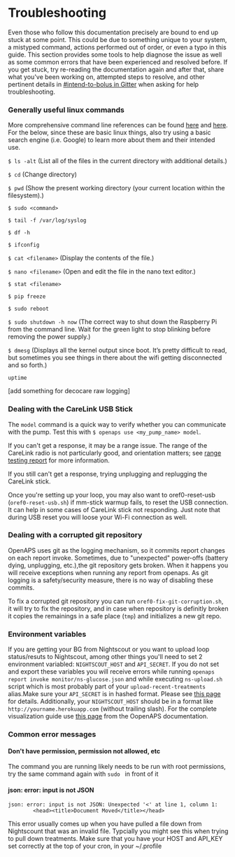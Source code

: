 # Troubleshooting

Even those who follow this documentation precisely are bound to end up stuck at some point. This could be due to something unique to your system, a mistyped command, actions performed out of order, or even a typo in this guide. This section provides some tools to help diagnose the issue as well as some common errors that have been experienced and resolved before. If you get stuck, try re-reading the documentation again and after that, share what you've been working on, attempted steps to resolve, and other pertinent details in [#intend-to-bolus in Gitter](https://gitter.im/nightscout/intend-to-bolus) when asking for help troubleshooting.

### Generally useful linux commands

More comprehensive command line references can be found [here](http://www.computerworld.com/article/2598082/linux/linux-linux-command-line-cheat-sheet.html) and [here](http://www.pixelbeat.org/cmdline.html). For the below, since these are basic linux things, also try using a basic search engine (i.e. Google) to learn more about them and their intended use.

`$ ls -alt` (List all of the files in the current directory with additional details.)

`$ cd` (Change directory)

`$ pwd` (Show the present working directory (your current location within the filesystem).)

`$ sudo <command>`

`$ tail -f /var/log/syslog`

`$ df -h`

`$ ifconfig`

`$ cat <filename>` (Display the contents of the file.)

`$ nano <filename>` (Open and edit the file in the nano text editor.)

`$ stat <filename>`

`$ pip freeze`

`$ sudo reboot`

`$ sudo shutdown -h now` (The correct way to shut down the Raspberry Pi from the command line. Wait for the green light to stop blinking before removing the power supply.)

`$ dmesg` (Displays all the kernel output since boot. It’s pretty difficult to read, but sometimes you see things in there about the wifi getting disconnected and so forth.)

`uptime`

[add something for decocare raw logging]

### Dealing with the CareLink USB Stick

The `model` command is a quick way to verify whether you can communicate with the pump. Test this with `$ openaps use <my_pump_name> model`.

If you can't get a response, it may be a range issue. The range of the CareLink radio is not particularly good, and orientation matters; see [range testing report](https://gist.github.com/channemann/0ff376e350d94ccc9f00) for more information.

If you still can't get a response, trying unplugging and replugging the CareLink stick.

Once you're setting up your loop, you may also want to oref0-reset-usb (`oref0-reset-usb.sh`) if mm-stick warmup fails, to reset the USB connection. It can help in some cases of CareLink stick not responding. Just note that during USB reset you will loose your Wi-Fi connection as well.

### Dealing with a corrupted git repository

OpenAPS uses git as the logging mechanism, so it commits report changes on each report invoke. Sometimes, due to "unexpected" power-offs (battery dying, unplugging, etc.),the git repository gets broken. When it happens you will receive exceptions when running any report from openaps. As git logging is a safety/security measure, there is no way of disabling these commits.

To fix a corrupted git repository you can run `oref0-fix-git-corruption.sh`, it will try to fix the repository, and in case when repository is definitly broken it copies the remainings in a safe place (`tmp`) and initializes a new git repo.

### Environment variables

If you are getting your BG from Nightscout or you want to upload loop status/resuts to Nightscout, among other things you'll need to set 2 environment variabled: `NIGHTSCOUT_HOST` and `API_SECRET`. If you do not set and export these variables you will receive errors while running `openaps report invoke monitor/ns-glucose.json` and while executing `ns-upload.sh` script which is most probably part of your `upload-recent-treatments` alias.Make sure your `API_SECRET` is in hashed format. Please see [this page](https://github.com/openaps/oref0#ns-upload-entries) for details. Additionally, your `NIGHTSCOUT_HOST` should be in a format like `http://yourname.herokuapp.com` (without trailing slash). For the complete visualization guide use [this page](https://github.com/openaps/docs/blob/master/docs/Automate-system/vizualization.md) from the OopenAPS documentation.

### Common error messages

#### Don't have permission, permission not allowed, etc

The command you are running likely needs to be run with root permissions, try the same command again with ```sudo ``` in front of it

#### json: error: input is not JSON
```
json: error: input is not JSON: Unexpected '<' at line 1, column 1:
        <head><title>Document Moved</title></head>
```
        
  This error usually comes up when you have pulled a file down from Nightscount that was an invalid file. Typcially you might see this when trying to pull down treatments. Make sure that you have your HOST and API_KEY set correctly at the top of your cron, in your ~/.profile
  
  

